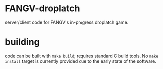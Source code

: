 # FANGV-droplatch
server/client code for FANGV's in-progress droplatch game.

# building
code can be built with `make build`; requires standard C build tools. No `make install` target is currently provided due to the early state of the software.
